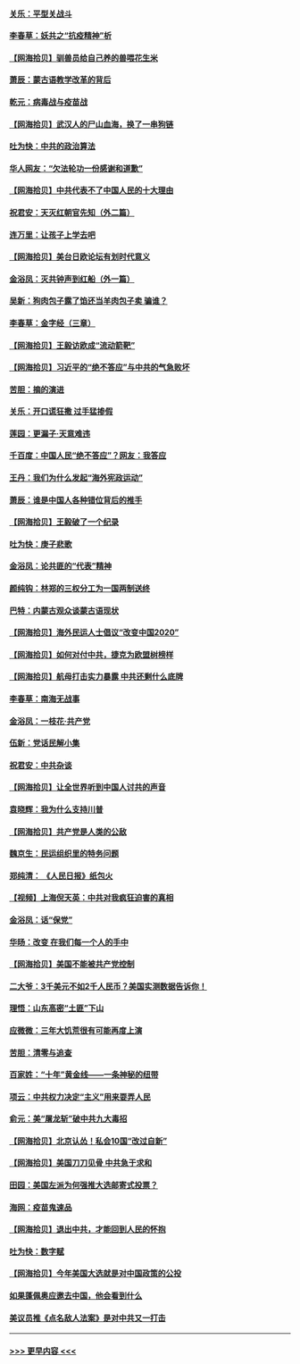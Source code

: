 #### [关乐：平型关战斗](../pages/nsc993/n12395387.md?t=09110702) 
#### [李春草：妖共之“抗疫精神”析](../pages/nsc993/n12395240.md?t=09110702) 
#### [【网海拾贝】驯兽员给自己养的兽喂花生米](../pages/nsc993/n12393919.md?t=09110702) 
#### [萧辰：蒙古语教学改革的背后](../pages/nsc993/n12393677.md?t=09110702) 
#### [乾元：病毒战与疫苗战](../pages/nsc993/n12393107.md?t=09110702) 
#### [【网海拾贝】武汉人的尸山血海，换了一串狗链](../pages/nsc993/n12393043.md?t=09110702) 
#### [吐为快：中共的政治算法](../pages/nsc993/n12390506.md?t=09110702) 
#### [华人网友：“欠法轮功一份感谢和道歉”](../pages/nsc993/n12390098.md?t=09110702) 
#### [【网海拾贝】中共代表不了中国人民的十大理由](../pages/nsc993/n12388155.md?t=09110702) 
#### [祝君安：天灭红朝官先知（外二篇）](../pages/nsc993/n12387957.md?t=09110702) 
#### [连万里：让孩子上学去吧](../pages/nsc993/n12385309.md?t=09110702) 
#### [【网海拾贝】美台日欧论坛有划时代意义](../pages/nsc993/n12385232.md?t=09110702) 
#### [金浴凤：灭共钟声到红船（外一篇）](../pages/nsc993/n12385154.md?t=09110702) 
#### [吴新：狗肉包子露了馅还当羊肉包子卖 骗谁？](../pages/nsc993/n12385133.md?t=09110702) 
#### [李春草：金字经（三章）](../pages/nsc993/n12383691.md?t=09110702) 
#### [【网海拾贝】王毅访欧成“流动箭靶”](../pages/nsc993/n12383338.md?t=09110702) 
#### [【网海拾贝】习近平的“绝不答应”与中共的气急败坏](../pages/nsc993/n12382819.md?t=09110702) 
#### [苦胆：摘的演进](../pages/nsc993/n12382619.md?t=09110702) 
#### [关乐：开口谎狂撒 过手猛掺假](../pages/nsc993/n12382604.md?t=09110702) 
#### [莲园：更漏子‧天意难违](../pages/nsc993/n12382598.md?t=09110702) 
#### [千百度：中国人民“绝不答应”？网友：我答应](../pages/nsc993/n12382024.md?t=09110702) 
#### [王丹：我们为什么发起“海外宪政运动”](../pages/nsc993/n12380286.md?t=09110702) 
#### [萧辰：谁是中国人各种错位背后的推手](../pages/nsc993/n12379800.md?t=09110702) 
#### [【网海拾贝】王毅破了一个纪录](../pages/nsc993/n12379251.md?t=09110702) 
#### [吐为快：庚子悲歌](../pages/nsc993/n12378821.md?t=09110702) 
#### [金浴凤：论共匪的“代表”精神](../pages/nsc993/n12377546.md?t=09110702) 
#### [颜纯钩：林郑的三权分工为一国两制送终](../pages/nsc993/n12377306.md?t=09110702) 
#### [巴特：内蒙古观众谈蒙古语现状](../pages/nsc993/n12376923.md?t=09110702) 
#### [【网海拾贝】海外民运人士倡议“改变中国2020”](../pages/nsc993/n12376682.md?t=09110702) 
#### [【网海拾贝】如何对付中共，捷克为欧盟树榜样](../pages/nsc993/n12374209.md?t=09110702) 
#### [【网海拾贝】航母打击实力暴露 中共还剩什么底牌](../pages/nsc993/n12371825.md?t=09110702) 
#### [李春草：南海无战事](../pages/nsc993/n12371159.md?t=09110702) 
#### [金浴凤：一枝花·共产党](../pages/nsc993/n12368757.md?t=09110702) 
#### [伍新：党话民解小集](../pages/nsc993/n12366907.md?t=09110702) 
#### [祝君安：中共杂谈](../pages/nsc993/n12366076.md?t=09110702) 
#### [【网海拾贝】让全世界听到中国人讨共的声音](../pages/nsc993/n12365569.md?t=09110702) 
#### [袁晓辉：我为什么支持川普](../pages/nsc993/n12362670.md?t=09110702) 
#### [【网海拾贝】共产党是人类的公敌](../pages/nsc993/n12363182.md?t=09110702) 
#### [魏京生：民运组织里的特务问题](../pages/nsc993/n12363010.md?t=09110702) 
#### [郑纯清： 《人民日报》纸包火](../pages/nsc993/n12362706.md?t=09110702) 
#### [【视频】上海倪天英：中共对我疯狂迫害的真相](../pages/nsc993/n12356341.md?t=09110702) 
#### [金浴凤：话“保党”](../pages/nsc993/n12361867.md?t=09110702) 
#### [华旸：改变 在我们每一个人的手中](../pages/nsc993/n12361774.md?t=09110702) 
#### [【网海拾贝】美国不能被共产党控制](../pages/nsc993/n12360271.md?t=09110702) 
#### [二大爷：3千美元不如2千人民币？美国实测数据告诉你！](../pages/nsc993/n12358563.md?t=09110702) 
#### [理悟：山东高密“土匪”下山](../pages/nsc993/n12358535.md?t=09110702) 
#### [应微微：三年大饥荒很有可能再度上演](../pages/nsc993/n12358523.md?t=09110702) 
#### [苦胆：清零与追查](../pages/nsc993/n12358501.md?t=09110702) 
#### [百家姓：“十年”黄金线——一条神秘的纽带](../pages/nsc993/n12358319.md?t=09110702) 
#### [项云：中共权力决定“主义”用来耍弄人民](../pages/nsc993/n12358172.md?t=09110702) 
#### [俞元：美“屠龙斩”破中共九大毒招](../pages/nsc993/n12357822.md?t=09110702) 
#### [【网海拾贝】北京认怂！私会10国“改过自新”](../pages/nsc993/n12357784.md?t=09110702) 
#### [【网海拾贝】美国刀刀见骨 中共急于求和](../pages/nsc993/n12355511.md?t=09110702) 
#### [田园：美国左派为何强推大选邮寄式投票？](../pages/nsc993/n12352963.md?t=09110702) 
#### [海网：疫苗鬼速品](../pages/nsc993/n12354438.md?t=09110702) 
#### [【网海拾贝】退出中共，才能回到人民的怀抱](../pages/nsc993/n12352634.md?t=09110702) 
#### [吐为快：数字赋](../pages/nsc993/n12352317.md?t=09110702) 
#### [【网海拾贝】今年美国大选就是对中国政策的公投](../pages/nsc993/n12350973.md?t=09110702) 
#### [如果蓬佩奥应邀去中国，他会看到什么](../pages/nsc993/n12350945.md?t=09110702) 
#### [美议员推《点名敌人法案》是对中共又一打击](../pages/nsc993/n12350765.md?t=09110702) 

----
#### [ >>> 更早内容 <<< ](../indexes/nsc993-earlier.md)
